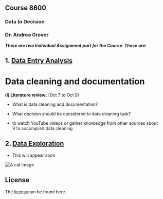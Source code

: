 ## Course 8600
### Data to Decision
### Dr. Andrea Grover     

**_There are two Individual Assignment part for the Course. These are:_**
## 1. [Data Entry Analysis](https://github.com/121107/Data/blob/master/Data%20Entry%20Analysis)

# Data cleaning and documentation
**(i) Literature review:** (Oct 7 to Oct 9) 

   * What is data cleaning and documentation?  

   * What decision should be considered to data cleaning task?

   * to watch YouTube videos or gather knowledge from other sources about R to accomplish data cleaning

## 2. [Data Exploration](https://github.com/121107/Data/blob/master/Data%20Exploration)
   * This will appear soon

![A cat image](https://placekitten.com/200/300)

## License
The [license](https://github.com/121107/Data/blob/master/License)can be found here.
